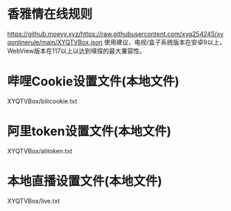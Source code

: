 # 香雅情在线规则
https://github.moeyy.xyz/https://raw.githubusercontent.com/xyq254245/xyqonlinerule/main/XYQTVBox.json
使用建议，电视/盒子系统版本在安卓9以上，
WebView版本在117以上以达到嗅探的最大兼容性。

# 哔哩Cookie设置文件(本地文件)
XYQTVBox/bilicookie.txt

# 阿里token设置文件(本地文件)
XYQTVBox/alitoken.txt

# 本地直播设置文件(本地文件)
XYQTVBox/live.txt